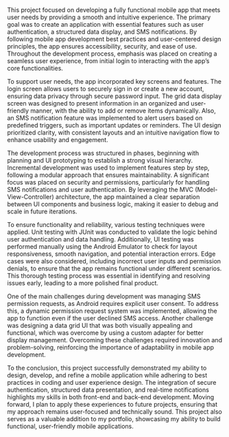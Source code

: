 This project focused on developing a fully functional mobile app that meets user needs by providing a smooth and intuitive experience. The primary goal was to create an application with essential features such as user authentication, a structured data display, and SMS notifications. By following mobile app development best practices and user-centered design principles, the app ensures accessibility, security, and ease of use. Throughout the development process, emphasis was placed on creating a seamless user experience, from initial login to interacting with the app’s core functionalities.

To support user needs, the app incorporated key screens and features. The login screen allows users to securely sign in or create a new account, ensuring data privacy through secure password input. The grid data display screen was designed to present information in an organized and user-friendly manner, with the ability to add or remove items dynamically. Also, an SMS notification feature was implemented to alert users based on predefined triggers, such as important updates or reminders. The UI design prioritized clarity, with consistent layouts and an intuitive navigation flow to enhance usability and engagement.

The development process was structured in phases, beginning with planning and UI prototyping to establish a strong visual hierarchy. Incremental development was used to implement features step by step, following a modular approach that ensures maintainability. A significant focus was placed on security and permissions, particularly for handling SMS notifications and user authentication. By leveraging the MVC (Model-View-Controller) architecture, the app maintained a clear separation between UI components and business logic, making it easier to debug and scale in future iterations.

To ensure functionality and reliability, various testing techniques were applied. Unit testing with JUnit was conducted to validate the logic behind user authentication and data handling. Additionally, UI testing was performed manually using the Android Emulator to check for layout responsiveness, smooth navigation, and potential interaction errors. Edge cases were also considered, including incorrect user inputs and permission denials, to ensure that the app remains functional under different scenarios. This thorough testing process was essential in identifying and resolving issues early, leading to a more polished final product.

One of the main challenges during development was managing SMS permission requests, as Android requires explicit user consent. To address this, a dynamic permission request system was implemented, allowing the app to function even if the user declined SMS access. Another challenge was designing a data grid UI that was both visually appealing and functional, which was overcome by using a custom adapter for better display management. Overcoming these challenges required innovation and problem-solving, reinforcing the importance of adaptability in mobile app development.

To the conclusion, this project successfully demonstrated my ability to design, develop, and refine a mobile application while adhering to best practices in coding and user experience design. The integration of secure authentication, structured data presentation, and real-time notifications highlights my skills in both front-end and back-end development. Moving forward, I plan to apply these experiences to future projects, ensuring that my approach remains user-focused and technically sound. This project also serves as a valuable addition to my portfolio, showcasing my ability to build functional, user-friendly mobile applications. 
